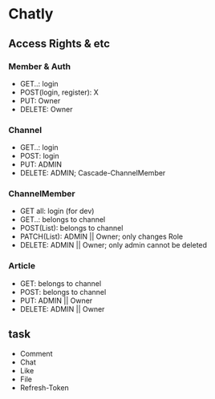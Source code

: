 # Chatly
## Access Rights & etc

### Member & Auth
- GET..: login
- POST(login, register): X 
- PUT: Owner
- DELETE: Owner

### Channel
- GET..: login
- POST: login
- PUT: ADMIN
- DELETE: ADMIN; Cascade-ChannelMember

### ChannelMember
- GET all: login (for dev)
- GET..: belongs to channel
- POST(List): belongs to channel
- PATCH(List): ADMIN || Owner; only changes Role
- DELETE: ADMIN || Owner; only admin cannot be deleted

### Article
- GET: belongs to channel
- POST: belongs to channel
- PUT: ADMIN || Owner
- DELETE: ADMIN || Owner



## task
- Comment
- Chat
- Like
- File
- Refresh-Token